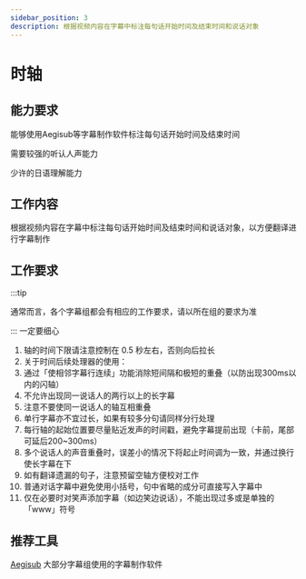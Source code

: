 ```yaml
---
sidebar_position: 3
description: 根据视频内容在字幕中标注每句话开始时间及结束时间和说话对象
---
```


# 时轴
## 能力要求
能够使用Aegisub等字幕制作软件标注每句话开始时间及结束时间

需要较强的听认人声能力

少许的日语理解能力
## 工作内容
根据视频内容在字幕中标注每句话开始时间及结束时间和说话对象，以方便翻译进行字幕制作
## 工作要求

:::tip

通常而言，各个字幕组都会有相应的工作要求，请以所在组的要求为准

:::
一定要细心
1.	轴的时间下限请注意控制在 0.5 秒左右，否则向后拉长
2.	关于时间后续处理器的使用：
3.	通过「使相邻字幕行连续」功能消除短间隔和极短的重叠（以防出现300ms以内的闪轴）
4.	不允许出现同一说话人的两行以上的长字幕
5.	注意不要使同一说话人的轴互相重叠
6.	单行字幕亦不宜过长，如果有较多分句请同样分行处理
7.	每行轴的起始位置要尽量贴近发声的时间戳，避免字幕提前出现（卡前，尾部可延后200~300ms）
8.	多个说话人的声音重叠时，误差小的情况下将起止时间调为一致，并通过换行使长字幕在下
9.	如有翻译遗漏的句子，注意预留空轴方便校对工作
10.	普通对话字幕中避免使用小括号，句中省略的成分可直接写入字幕中
11.	仅在必要时对笑声添加字幕（如边笑边说话），不能出现过多或是单独的「www」符号
## 推荐工具
[Aegisub](https://github.com/Aegisub/Aegisub) 大部分字幕组使用的字幕制作软件
